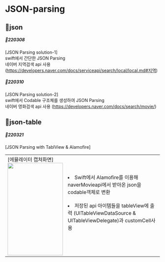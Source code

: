 # JSON-parsing

## 📁json
##### 📝220308
[JSON Parsing solution-1]<br>
swift에서 간단한 JSON Parsing<br>
네이버 지역검색 api 사용 (https://developers.naver.com/docs/serviceapi/search/local/local.md#지역)

##### 📝220310
[JSON Parsing solution-2]<br>
swift에서 Codable 구조체를 생성하여 JSON Parsing<br>
네이버 영화검색 api 사용 (https://developers.naver.com/docs/search/movie/)


## 📁json-table
##### 📝220321
[JSON Parsing with TablView & Alamofire]<br>
<table>
  <tr>
    <td>[에뮬레이터 캡쳐화면]<br>
      <img src="https://user-images.githubusercontent.com/100737771/159229165-6ab8d4b9-f30d-4522-b8d8-5480c39ebaf3.png" width="180" height="300"/></td>
    <td><li>Swift에서 Alamofire를 이용해 naverMovieapi에서 받아온 json을 codable객체로 변환</li><br>
      <li>저장된 api 아이템들을 tableView에 출력 (UITableViewDataSource & UITableViewDelegate)과 customCell사용</li> <br>
</td>
  </tr>
</table>
